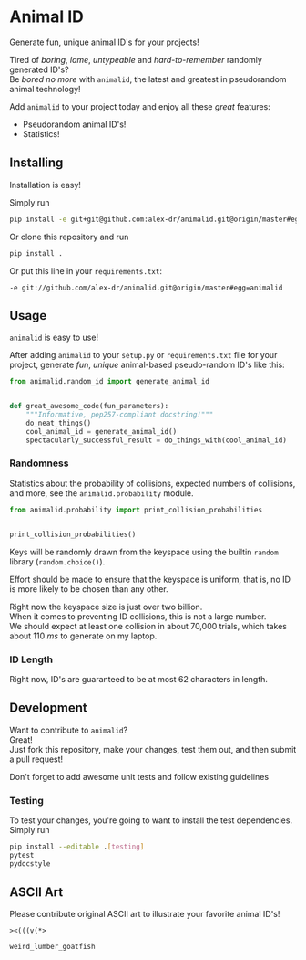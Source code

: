 # Animal ID

Generate fun, unique animal ID's for your projects!

Tired of _boring_, _lame_, _untypeable_ and _hard-to-remember_ randomly generated ID's?  
Be _bored no more_ with `animalid`, the latest and greatest in pseudorandom animal technology!

Add `animalid` to your project today and enjoy all these _great_ features:

* Pseudorandom animal ID's!
* Statistics!

## Installing

Installation is easy!

Simply run

```bash
pip install -e git+git@github.com:alex-dr/animalid.git@origin/master#egg=animalid
```

Or clone this repository and run

```bash
pip install .
```

Or put this line in your `requirements.txt`:

```
-e git://github.com/alex-dr/animalid.git@origin/master#egg=animalid
```

## Usage

`animalid` is easy to use!

After adding `animalid` to your `setup.py` or `requirements.txt` file for your project, generate _fun_, _unique_ animal-based pseudo-random ID's like this:

```python
from animalid.random_id import generate_animal_id


def great_awesome_code(fun_parameters):
    """Informative, pep257-compliant docstring!"""
    do_neat_things()
    cool_animal_id = generate_animal_id()
    spectacularly_successful_result = do_things_with(cool_animal_id)
```

### Randomness

Statistics about the probability of collisions, expected numbers of collisions, and more, see the `animalid.probability` module.

```python
from animalid.probability import print_collision_probabilities


print_collision_probabilities()
```

Keys will be randomly drawn from the keyspace using the builtin `random` library \(`random.choice()`\).

Effort should be made to ensure that the keyspace is uniform, that is, no ID is more likely to be chosen than any other.

Right now the keyspace size is just over two billion.  
When it comes to preventing ID collisions, this is not a large number.  
We should expect at least one collision in about 70,000 trials, which takes about 110 _ms_ to generate on my laptop.

### ID Length

Right now, ID's are guaranteed to be at most 62 characters in length.

## Development

Want to contribute to `animalid`?  
Great!  
Just fork this repository, make your changes, test them out, and then submit a pull request!

Don't forget to add awesome unit tests and follow existing guidelines

### Testing

To test your changes, you're going to want to install the test dependencies.  
Simply run

```bash
pip install --editable .[testing]
pytest
pydocstyle
```

## ASCII Art

Please contribute original ASCII art to illustrate your favorite animal ID's!

```
><(((v(*>

weird_lumber_goatfish
```



